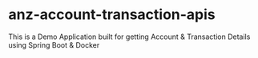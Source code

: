 # anz-account-transaction-apis
This is a Demo Application built for getting Account & Transaction Details using Spring Boot & Docker